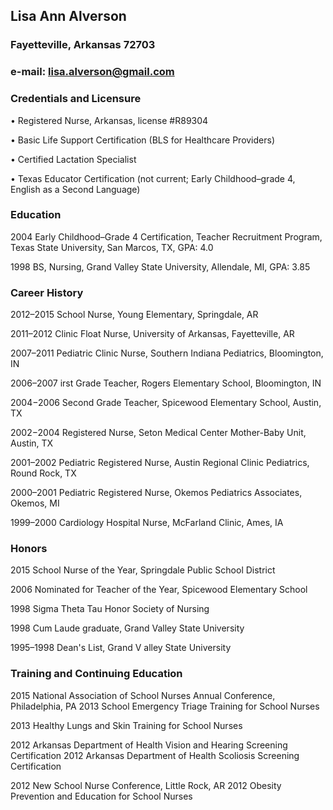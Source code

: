 ## Lisa Ann Alverson

### Fayetteville, Arkansas 72703
### e-mail: lisa.alverson@gmail.com


### Credentials and Licensure
• Registered Nurse, Arkansas, license #R89304

• Basic Life Support Certification (BLS for Healthcare Providers)

• Certified Lactation Specialist

• Texas Educator Certification (not current; Early Childhood–grade 4, English as a Second
Language)

### Education
2004 Early Childhood–Grade 4 Certification, Teacher Recruitment Program, Texas State University, San Marcos, TX, GPA: 4.0

1998 BS, Nursing, Grand Valley State University, Allendale, MI, GPA: 3.85

### Career History
2012–2015 School Nurse, Young Elementary, Springdale, AR

2011–2012 Clinic Float Nurse, University of Arkansas, Fayetteville, AR

2007–2011 Pediatric Clinic Nurse, Southern Indiana Pediatrics, Bloomington, IN

2006–2007 irst Grade Teacher, Rogers Elementary School, Bloomington, IN

2004−2006 Second Grade Teacher, Spicewood Elementary School, Austin, TX

2002−2004 Registered Nurse, Seton Medical Center Mother-Baby Unit, Austin, TX 

2001–2002 Pediatric Registered Nurse, Austin Regional Clinic Pediatrics, Round Rock, TX

2000–2001 Pediatric Registered Nurse, Okemos Pediatrics Associates, Okemos, MI

1999–2000 Cardiology Hospital Nurse, McFarland Clinic, Ames, IA

### Honors
2015    School Nurse of the Year, Springdale Public School District

2006    Nominated for Teacher of the Year, Spicewood Elementary School

1998    Sigma Theta Tau Honor Society of Nursing

1998    Cum Laude graduate, Grand Valley State University

1995–1998   Dean's List, Grand V alley State University


### Training and Continuing Education
2015 National Association of School Nurses Annual Conference, Philadelphia, PA 2013 School Emergency Triage Training for School Nurses

2013 Healthy Lungs and Skin Training for School Nurses

2012 Arkansas Department of Health Vision and Hearing Screening Certification 2012 Arkansas Department of Health Scoliosis Screening Certification

2012 New School Nurse Conference, Little Rock, AR 2012 Obesity Prevention and Education for School Nurses